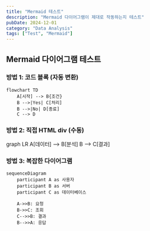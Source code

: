 ```yaml
---
title: "Mermaid 테스트"
description: "Mermaid 다이어그램이 제대로 작동하는지 테스트"
pubDate: 2024-12-01
category: "Data Analysis"
tags: ["Test", "Mermaid"]
---
```


## Mermaid 다이어그램 테스트

### 방법 1: 코드 블록 (자동 변환)

```mermaid
flowchart TD
    A[시작] --> B{조건}
    B -->|Yes| C[처리]
    B -->|No| D[종료]
    C --> D
```

### 방법 2: 직접 HTML div (수동)

<div class="mermaid">
graph LR
    A[데이터] --> B[분석]
    B --> C[결과]
</div>

### 방법 3: 복잡한 다이어그램

```mermaid
sequenceDiagram
    participant A as 사용자
    participant B as 서버
    participant C as 데이터베이스
    
    A->>B: 요청
    B->>C: 조회
    C-->>B: 결과
    B-->>A: 응답
```
